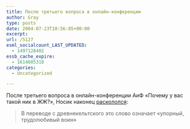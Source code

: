 ```yaml
---
title: После третьего вопроса в онлайн-конференции
author: Gray
type: posts
date: 2004-07-23T10:56:05+00:00
excerpt:
url: /5127
esml_socialcount_LAST_UPDATED:
  - 1497128402
essb_cache_expire:
  - 1614605318
categories:
  - Uncategorized

---
```








После третьего вопроса в онлайн-конференции АиФ &#171;Почему у вас такой ник в ЖЖ?&#187;, Носик наконец <a href="http://aif.ru/conf/conf?id=43" target="_blank">раскололся</a>:

> В переводе с древнекельтского это слово означает &#171;упорный, трудолюбивый воин&#187;